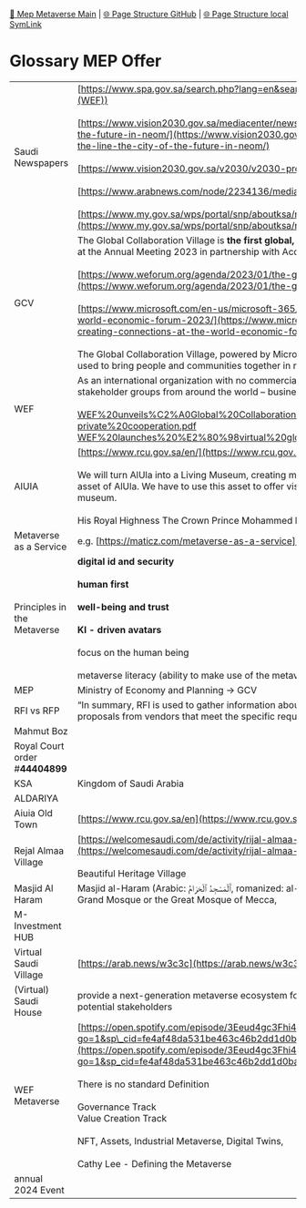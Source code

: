 [📁 Mep Metaverse Main](../mep-metaverse-main.md) | [🌐 Page Structure GitHub](/2cu.atlassian.net/wiki/spaces/CCU/pages/500000023/glossary-mep-offer.md) | [🌐 Page Structure local SymLink](./glossary-mep-offer.page.md)

# Glossary MEP Offer

|     |     |
| --- | --- |
| Saudi Newspapers | [https://www.spa.gov.sa/search.php?lang=en&search=(WEF)](https://www.spa.gov.sa/search.php?lang=en&search=(WEF))<br><br>[https://www.vision2030.gov.sa/mediacenter/news/hrh-crown-prince-announces-designs-for-the-line-the-city-of-the-future-in-neom/](https://www.vision2030.gov.sa/mediacenter/news/hrh-crown-prince-announces-designs-for-the-line-the-city-of-the-future-in-neom/)<br><br>[https://www.vision2030.gov.sa/v2030/v2030-projects/](https://www.vision2030.gov.sa/v2030/v2030-projects/)<br><br>[https://www.arabnews.com/node/2234136/media](https://www.arabnews.com/node/2234136/media)<br><br>[https://www.my.gov.sa/wps/portal/snp/aboutksa/rulesandRegulations](https://www.my.gov.sa/wps/portal/snp/aboutksa/rulesandRegulations) |
| GCV | The Global Collaboration Village is **the first global, purpose-driven metaverse platform**. We are launching the prototype at the Annual Meeting 2023 in partnership with Accenture and Microsoft.17 Jan 2023<br><br>[https://www.weforum.org/agenda/2023/01/the-global-collaboration-village-davos-2023/](https://www.weforum.org/agenda/2023/01/the-global-collaboration-village-davos-2023/)<br><br>[https://www.microsoft.com/en-us/microsoft-365/blog/2023/01/16/microsoft-mesh-creating-connections-at-the-world-economic-forum-2023/](https://www.microsoft.com/en-us/microsoft-365/blog/2023/01/16/microsoft-mesh-creating-connections-at-the-world-economic-forum-2023/)<br><br>The Global Collaboration Village, powered by Microsoft Mesh, is a prime example of how metaverse technology can be used to bring people and communities together in new ways, he added. |
| WEF | As an international organization with no commercial interest, the Forum provides a platform for leaders from all stakeholder groups from around the world – business, government and civil society – to come together.<br><br>[WEF%20unveils%C2%A0Global%20Collaboration%20Village%20to%20improve%20public-private%20cooperation.pdf](./attachments/WEF%20unveils%C2%A0Global%20Collaboration%20Village%20to%20improve%20public-private%20cooperation.pdf)<br>[WEF%20launches%20%E2%80%98virtual%20global%20village%E2%80%99%20in%20the%20metaverse.pdf](./attachments/WEF%20launches%20%E2%80%98virtual%20global%20village%E2%80%99%20in%20the%20metaverse.pdf) |
| AIUIA | [https://www.rcu.gov.sa/en/](https://www.rcu.gov.sa/en/)<br><br>We will turn AlUla into a Living Museum, creating memories that visitors will share with the world. Heritage is the main asset of AlUla. We have to use this asset to offer visitors a unique journey through time where they can enjoy a living museum.<br><br>His Royal Highness The Crown Prince Mohammed bin Salman Chairman of the Royal Commission for AlUla |
| Metaverse as a Service | e.g. [https://maticz.com/metaverse-as-a-service](https://maticz.com/metaverse-as-a-service) |
| Principles in the Metaverse | **digital id and security**<br><br>**human first**<br><br>**well-being and trust**<br><br>**KI - driven avatars**<br><br>focus on the human being<br><br>metaverse literacy (ability to make use of the metaverse for the human being) |
| MEP | Ministry of Economy and Planning → GCV |
| RFI vs RFP | “In summary, RFI is used to gather information about what is available in the market, while RFP is used to solicit detailed proposals from vendors that meet the specific requirements of a company.“ |
| Mahmut Boz |     |
| Royal Court order #**44404899** |     |
| KSA | Kingdom of Saudi Arabia |
| ALDARIYA |     |
| Aiuia Old Town | [https://www.rcu.gov.sa/en](https://www.rcu.gov.sa/en) |
| Rejal Almaa Village | [https://welcomesaudi.com/de/activity/rijal-almaa-beautiful-heritage-village](https://welcomesaudi.com/de/activity/rijal-almaa-beautiful-heritage-village)<br><br>Beautiful Heritage Village |
| Masjid Al Haram | Masjid al-Haram (Arabic: ٱَلْمَسْجِدُ ٱلْحَرَامُ‎, romanized: al-Masjid al-Ḥarām, lit. 'The Sacred Mosque'),\[4\] also known as the Grand Mosque or the Great Mosque of Mecca, |
| M-Investment HUB |     |
| Virtual Saudi Village | [https://arab.news/w3c3c](https://arab.news/w3c3c) |
| (Virtual) Saudi House | provide a next-generation metaverse ecosystem for residents, tourists, visitors, investors, local government, and other potential stakeholders |
| WEF Metaverse | [https://open.spotify.com/episode/3Eeud4gc3Fhi4E03vmwykw?go=1&sp\_cid=fe4af48da531be463c46b2dd1d0ba044&t=155&utm\_source=embed\_player\_p&utm\_medium=desktop](https://open.spotify.com/episode/3Eeud4gc3Fhi4E03vmwykw?go=1&sp_cid=fe4af48da531be463c46b2dd1d0ba044&t=155&utm_source=embed_player_p&utm_medium=desktop)<br><br>There is no standard Definition<br><br>Governance Track  <br>Value Creation Track<br><br>NFT, Assets, Industrial Metaverse, Digital Twins,<br><br>Cathy Lee - Defining the Metaverse |
| annual 2024 Event |     |
